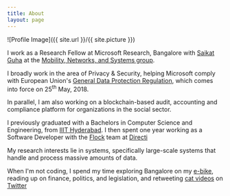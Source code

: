 ```yaml
---
title: About
layout: page
---
```

![Profile Image]({{ site.url }}/{{ site.picture }})

<p>I work as a Research Fellow at Microsoft Research, Bangalore with <a href="https://www.microsoft.com/en-us/research/people/saikat/">Saikat Guha</a> at the <a href="https://www.microsoft.com/en-us/research/group/mobility-networks-and-systems/">Mobility, Networks, and Systems group</a>.</p>

<p>I broadly work in the area of Privacy & Security, helping Microsoft comply with European Union's <a href="https://en.wikipedia.org/wiki/General_Data_Protection_Regulation">General Data Protection Regulation</a>, which comes into force on 25<sup>th</sup> May, 2018.</p>

<p>In parallel, I am also working on a blockchain-based audit, accounting and compliance platform for organizations in the social sector.</p>

<p>I previously graduated with a Bachelors in Computer Science and Engineering, from <a href="https://iiit.ac.in">IIIT Hyderabad</a>. I then spent one year working as a Software Developer with the <a href="https://flock.co">Flock</a> team at <a href="http://directi.com">Directi</a></p>

<p>My research interests lie in systems, specifically large-scale systems that handle and process massive amounts of data.</p>

<p>When I'm not coding, I spend my time exploring Bangalore on my <a href="http://speroelectric.in">e-bike</a>, reading up on finance, politics, and legislation, and retweeting <a href="https://twitter.com/dickkingsmith/status/930761200044036097?lang=en">cat videos</a> on <a href="https://twitter.com/schwifty50">Twitter</a></p>
